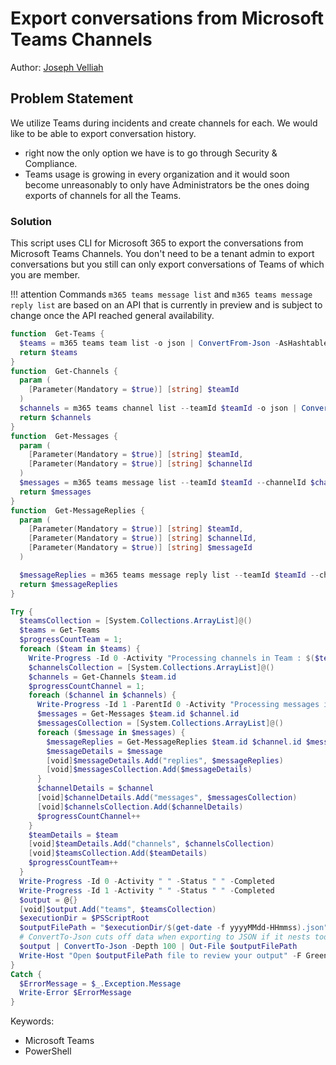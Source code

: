 # Export conversations from Microsoft Teams Channels

Author: [Joseph Velliah](https://sprider.blog/export-conversations-from-microsoft-teams)

## Problem Statement

We utilize Teams during incidents and create channels for each. We would like to be able to export conversation history.

- right now the only option we have is to go through Security & Compliance.
- Teams usage is growing in every organization and it would soon become unreasonably to only have Administrators be the ones doing exports of channels for all the Teams.

### Solution

This script uses CLI for Microsoft 365 to export the conversations from Microsoft Teams Channels. You don't need to be a tenant admin to export conversations but you still can only export conversations of Teams of which you are member.

!!! attention
    Commands `m365 teams message list` and `m365 teams message reply list` are based on an API that is currently in preview and is subject to change once the API reached general availability.

```powershell tab="PowerShell"
function  Get-Teams {
  $teams = m365 teams team list -o json | ConvertFrom-Json -AsHashtable
  return $teams
}
function  Get-Channels {
  param (
    [Parameter(Mandatory = $true)] [string] $teamId
  )
  $channels = m365 teams channel list --teamId $teamId -o json | ConvertFrom-Json -AsHashtable
  return $channels
}
function  Get-Messages {
  param (
    [Parameter(Mandatory = $true)] [string] $teamId,
    [Parameter(Mandatory = $true)] [string] $channelId
  )
  $messages = m365 teams message list --teamId $teamId --channelId $channelId -o json | ConvertFrom-Json -AsHashtable
  return $messages
}
function  Get-MessageReplies {
  param (
    [Parameter(Mandatory = $true)] [string] $teamId,
    [Parameter(Mandatory = $true)] [string] $channelId,
    [Parameter(Mandatory = $true)] [string] $messageId
  )

  $messageReplies = m365 teams message reply list --teamId $teamId --channelId $channelId --messageId $messageId -o json | ConvertFrom-Json -AsHashtable
  return $messageReplies
}

Try {
  $teamsCollection = [System.Collections.ArrayList]@()
  $teams = Get-Teams
  $progressCountTeam = 1;
  foreach ($team in $teams) {
    Write-Progress -Id 0 -Activity "Processing channels in Team : $($team.displayName)" -Status "Team $progressCountTeam of $($teams.length)" -PercentComplete (($progressCountTeam / $teams.length) * 100)
    $channelsCollection = [System.Collections.ArrayList]@()
    $channels = Get-Channels $team.id
    $progressCountChannel = 1;
    foreach ($channel in $channels) {
      Write-Progress -Id 1 -ParentId 0 -Activity "Processing messages in channel : $($channel.displayName)" -Status "Channel $progressCountChannel of $($channels.length)" -PercentComplete (($progressCountChannel / $channels.length) * 100)
      $messages = Get-Messages $team.id $channel.id
      $messagesCollection = [System.Collections.ArrayList]@()
      foreach ($message in $messages) {
        $messageReplies = Get-MessageReplies $team.id $channel.id $message.id
        $messageDetails = $message
        [void]$messageDetails.Add("replies", $messageReplies)
        [void]$messagesCollection.Add($messageDetails)
      }
      $channelDetails = $channel
      [void]$channelDetails.Add("messages", $messagesCollection)
      [void]$channelsCollection.Add($channelDetails)
      $progressCountChannel++
    }
    $teamDetails = $team
    [void]$teamDetails.Add("channels", $channelsCollection)
    [void]$teamsCollection.Add($teamDetails)
    $progressCountTeam++
  }
  Write-Progress -Id 0 -Activity " " -Status " " -Completed
  Write-Progress -Id 1 -Activity " " -Status " " -Completed
  $output = @{}
  [void]$output.Add("teams", $teamsCollection)
  $executionDir = $PSScriptRoot
  $outputFilePath = "$executionDir/$(get-date -f yyyyMMdd-HHmmss).json"
  # ConvertTo-Json cuts off data when exporting to JSON if it nests too deep. The default value of Depth parameter is 2. Set your -Depth parameter whatever depth you need to preserve your data.
  $output | ConvertTo-Json -Depth 100 | Out-File $outputFilePath 
  Write-Host "Open $outputFilePath file to review your output" -F Green 
}
Catch {
  $ErrorMessage = $_.Exception.Message
  Write-Error $ErrorMessage
}
```

Keywords:

- Microsoft Teams
- PowerShell
